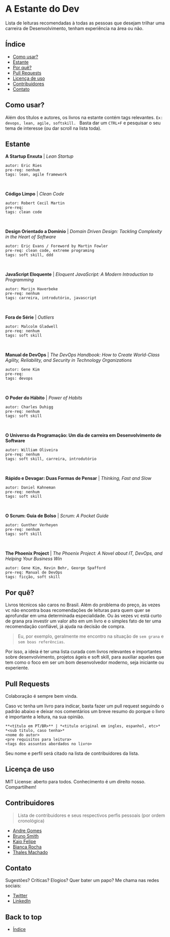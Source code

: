 
# A Estante do Dev
Lista de leituras recomendadas à todas as pessoas que desejam trilhar uma carreira de Desenvolvimento, tenham experiência na área ou não.

## Índice

- [Como usar?](#como-usar)
- [Estante](#estante)
- [Por quê?](#por-quê)
- [Pull Requests](#pull-requests)
- [Licença de uso](#licença-de-uso)
- [Contribuidores](#contribuidores)
- [Contato](#contato)

## Como usar?

Além dos títulos e autores, os livros na estante contém tags relevantes. ```Ex: devops, lean, agile, softskill. ``` Basta dar um ```CTRL+F``` e pesquisar o seu tema de interesse (ou dar scroll na lista toda).

## Estante

**A Startup Enxuta** | *Lean Startup*
```
autor: Eric Ries
pre-req: nenhum
tags: lean, agile framework 
```

<br>

**Código Limpo** | *Clean Code*
```
autor: Robert Cecil Martin
pre-req:
tags: clean code 
```

<br>

**Design Orientado a Domínio** | *Domain Driven Design: Tackling Complexity in the Heart of Software*
```
autor: Eric Evans / Foreword by Martin Fowler
pre-req: clean code, extreme programing
tags: soft skill, ddd
```

<br>

**JavaScript Eloquente** | *Eloquent JavaScript: A Modern Introduction to Programming*
```
autor: Marijn Haverbeke
pre-req: nenhum
tags: carreira, introdutório, javascript
```

<br>

**Fora de Série** | *Outliers*
```
autor: Malcolm Gladwell
pre-req: nenhum
tags: soft skill
```

<br>

**Manual de DevOps** | *The DevOps Handbook: How to Create World-Class Agility, Reliability, and Security in Technology Organizations*
```
autor: Gene Kim
pre-req:
tags: devops
```

<br>

**O Poder do Hábito** | *Power of Habits*
```
autor: Charles Duhigg
pre-req: nenhum
tags: soft skill 
```

<br>

**O Universo da Programação: Um dia de carreira em Desenvolvimento de Software**
```
autor: William Oliveira
pre-req: nenhum
tags: soft skill, carreira, introdutório
```

<br>

**Rápido e Devagar: Duas Formas de Pensar** | *Thinking, Fast and Slow*
```
autor: Daniel Kahneman
pre-req: nenhum
tags: soft skill 
```

<br>

**O Scrum: Guia de Bolso** | *Scrum: A Pocket Guide*
```
autor: Gunther Verheyen
pre-req: nenhum
tags: soft skill 
```

<br>

**The Phoenix Project** | *The Phoenix Project: A Novel about IT, DevOps, and Helping Your Business Win*
```
autor: Gene Kim, Kevin Behr, George Spafford
pre-req: Manual de DevOps
tags: ficção, soft skill
```

## Por quê?
Livros técnicos são caros no Brasil. Além do problema do preço, às vezes vc não encontra boas recomendações de leituras para quem quer se aprofundar em uma determinada especialidade. Ou às vezes vc está curto de grana pra investir um valor alto em um livro e o simples fato de ter uma recomendação confiável, já ajuda na decisão de compra.

>Eu, por exemplo, geralmente me encontro na situação de ```sem grana``` e ```sem boas referências```.

Por isso, a ideia é ter uma lista curada com livros relevantes e importantes sobre desenvolvimento, projetos ágeis e soft skill, para auxiliar aqueles que tem como o foco em ser um bom desenvolvedor moderno, seja iniciante ou experiente.

## Pull Requests
Colaboração é sempre bem vinda. 

Caso vc tenha um livro para indicar, basta fazer um pull request seguindo o padrão abaixo e deixar nos comentários um breve resumo do porque o livro é importante a leitura, na sua opinião. 

```
**<título em PT/BR>** | *<titulo original em ingles, espanhol, etc>*
*<sub titulo, caso tenha>*
<nome do autor>
<pre requisitos para leitura>
<tags dos assuntos abordados no livro>
```
Seu nome e perfil será citado na lista de contribuidores da lista.

## Licença de uso
MIT License: aberto para todos. Conhecimento é um direito nosso. Compartilhem!

## Contribuidores
>Lista de contribuidores e seus respectivos perfis pessoais (por ordem cronológica)
* [Andre Gomes](https://www.linkedin.com/in/andrelmgomes/)
* [Bruno Smith](https://github.com/brunoslribeiro)
* [Kaio Felipe](https://github.com/kaiofelipejs)
* [Bianca Rocha](https://github.com/rochabianca)
* [Thales Machado](https://github.com/thalesmachado)

## Contato
Sugestões? Críticas? Elogios? Quer bater um papo? Me chama nas redes sociais:

* [Twitter](https://twitter.com/mrMozao)
* [LinkedIn](https://www.linkedin.com/in/diogo-fonseca-it/)

## Back to top
- [Índice](#a-estante-do-dev)

